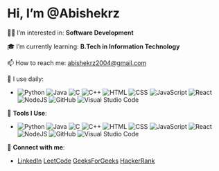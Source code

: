 # Hi, I’m @Abishekrz

👨‍💻 I’m interested in: **Software Development**

🎓 I’m currently learning: **B.Tech in Information Technology**

📫 How to reach me: [abishekrz2004@gmail.com](mailto:abishekrz2004@gmail.com)

🚀 I use daily: 
- ![Python](https://img.shields.io/badge/-Python-black?style=flat-square&logo=python)
  ![Java](https://img.shields.io/badge/-Java-black?style=flat-square&logo=java)
  ![C](https://img.shields.io/badge/-C-black?style=flat-square&logo=c)
  ![C++](https://img.shields.io/badge/-C++-black?style=flat-square&logo=cplusplus)
  ![HTML](https://img.shields.io/badge/-HTML-black?style=flat-square&logo=html5)
  ![CSS](https://img.shields.io/badge/-CSS-black?style=flat-square&logo=css3)
  ![JavaScript](https://img.shields.io/badge/-JavaScript-black?style=flat-square&logo=javascript)
  ![React](https://img.shields.io/badge/-React-black?style=flat-square&logo=react)
  ![NodeJS](https://img.shields.io/badge/-NodeJS-black?style=flat-square&logo=node.js)
  ![GitHub](https://img.shields.io/badge/-GitHub-black?style=flat-square&logo=github)
  ![Visual Studio Code](https://img.shields.io/badge/-VSCode-black?style=flat-square&logo=visual-studio-code)

🔧 **Tools I Use**:
- ![Python](https://img.shields.io/badge/-Python-black?style=flat-square&logo=python)
  ![Java](https://img.shields.io/badge/-Java-black?style=flat-square&logo=java)
  ![C](https://img.shields.io/badge/-C-black?style=flat-square&logo=c)
  ![C++](https://img.shields.io/badge/-C++-black?style=flat-square&logo=cplusplus)
  ![HTML](https://img.shields.io/badge/-HTML-black?style=flat-square&logo=html5)
  ![CSS](https://img.shields.io/badge/-CSS-black?style=flat-square&logo=css3)
  ![JavaScript](https://img.shields.io/badge/-JavaScript-black?style=flat-square&logo=javascript)
  ![React](https://img.shields.io/badge/-React-black?style=flat-square&logo=react)
  ![NodeJS](https://img.shields.io/badge/-NodeJS-black?style=flat-square&logo=node.js)
  ![GitHub](https://img.shields.io/badge/-GitHub-black?style=flat-square&logo=github)
  ![Visual Studio Code](https://img.shields.io/badge/-VSCode-black?style=flat-square&logo=visual-studio-code)

📱 **Connect with me**:
- [LinkedIn](https://www.linkedin.com/in/r-s-abishek-668380282)
 [LeetCode](https://leetcode.com/u/abishekrz2004/)
 [GeeksForGeeks](https://www.geeksforgeeks.org/user/user_tcy7lh4yznr/)
 [HackerRank](https://www.hackerrank.com/profile/abishekrz2004)

<!---
Abishekrz/Abishekrz is a ✨ special ✨ repository because its `README.md` (this file) appears on your GitHub profile.
You can click the Preview link to take a look at your changes.
--->
